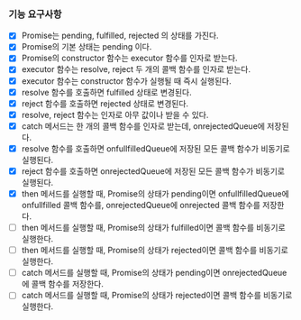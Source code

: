 ### 기능 요구사항

- [x] Promise는 pending, fulfilled, rejected 의 상태를 가진다.
- [x] Promise의 기본 상태는 pending 이다.
- [x] Promise의 constructor 함수는 executor 함수를 인자로 받는다.
- [x] executor 함수는 resolve, reject 두 개의 콜백 함수를 인자로 받는다.
- [x] executor 함수는 constructor 함수가 실행될 때 즉시 실행된다.
- [x] resolve 함수를 호출하면 fulfilled 상태로 변경된다.
- [x] reject 함수를 호출하면 rejected 상태로 변경된다.
- [x] resolve, reject 함수는 인자로 아무 값이나 받을 수 있다.
- [x] catch 메서드는 한 개의 콜백 함수를 인자로 받는데, onrejectedQueue에 저장된다.
- [x] resolve 함수를 호출하면 onfullfilledQueue에 저장된 모든 콜백 함수가 비동기로 실행된다.
- [x] reject 함수를 호출하면 onrejectedQueue에 저장된 모든 콜백 함수가 비동기로 실행된다.
- [x] then 메서드를 실행할 때, Promise의 상태가 pending이면 onfullfilledQueue에 onfullfilled 콜백 함수를, onrejectedQueue에 onrejected 콜백 함수를 저장한다.
- [ ] then 메서드를 실행할 때, Promise의 상태가 fulfilled이면 콜백 함수를 비동기로 실행한다.
- [ ] then 메서드를 실행할 때, Promise의 상태가 rejected이면 콜백 함수를 비동기로 실행한다.
- [ ] catch 메서드를 실행할 때, Promise의 상태가 pending이면 onrejectedQueue에 콜백 함수를 저장한다.
- [ ] catch 메서드를 실행할 때, Promise의 상태가 rejected이면 콜백 함수를 비동기로 실행한다.
